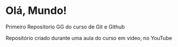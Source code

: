 # Olá, Mundo!
 Primeiro Repositorio GG do curso de Git e Github

 Repositório criado durante uma aula do curso em vídeo, no YouTube
